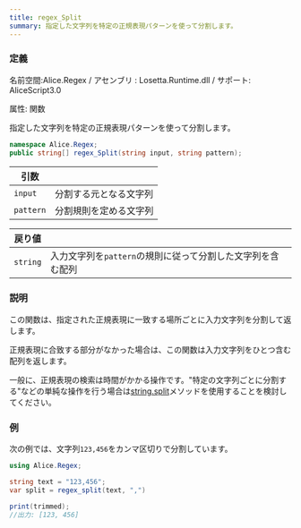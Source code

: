 ```yaml
---
title: regex_Split
summary: 指定した文字列を特定の正規表現パターンを使って分割します。
---
```


### 定義
名前空間:Alice.Regex / アセンブリ : Losetta.Runtime.dll / サポート: AliceScript3.0

属性: 関数

指定した文字列を特定の正規表現パターンを使って分割します。

```cs title="AliceScript"
namespace Alice.Regex;
public string[] regex_Split(string input, string pattern);
```

|引数| |
|-|-|
|`input`|分割する元となる文字列|
|`pattern`|分割規則を定める文字列|

|戻り値| |
|-|-|
|`string`|入力文字列を`pattern`の規則に従って分割した文字列を含む配列|

### 説明
この関数は、指定された正規表現に一致する場所ごとに入力文字列を分割して返します。

正規表現に合致する部分がなかった場合は、この関数は入力文字列をひとつ含む配列を返します。

一般に、正規表現の検索は時間がかかる操作です。"特定の文字列ごとに分割する"などの単純な操作を行う場合は[string.split](../../string/split.md)メソッドを使用することを検討してください。

### 例
次の例では、文字列`123,456`をカンマ区切りで分割しています。

```cs title="AliceScript"
using Alice.Regex;

string text = "123,456";
var split = regex_split(text, ",")

print(trimmed);
//出力: [123, 456]
```